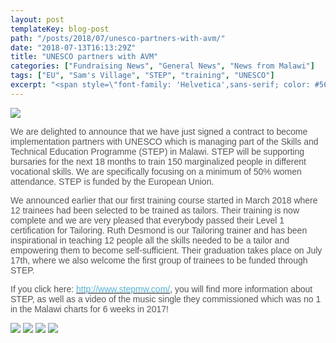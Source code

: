 ```yaml
---
layout: post
templateKey: blog-post
path: "/posts/2018/07/unesco-partners-with-avm/"
date: "2018-07-13T16:13:29Z"
title: "UNESCO partners with AVM"
categories: ["Fundraising News", "General News", "News from Malawi"]
tags: ["EU", "Sam's Village", "STEP", "training", "UNESCO"]
excerpt: "<span style=\"font-family: 'Helvetica',sans-serif; color: #565656;\">We are delighted to announce t..."
---
```


[![](http://www.africanvision.org.uk/africa-vision-news/wp-content/uploads/2018/07/AVM-STEP-LOGOS-300x59.jpg)](http://www.africanvision.org.uk/africa-vision-news/wp-content/uploads/2018/07/AVM-STEP-LOGOS.jpg)

<span style="font-family: 'Helvetica',sans-serif; color: #565656;">We are delighted to announce that we have just signed a contract to become implementation partners with UNESCO which is managing part of the Skills and Technical Education Programme (STEP) in Malawi. STEP will be supporting bursaries for the next 18 months to train 150 marginalized people in different vocational skills. We are specifically focusing on a minimum of 50% women attendance. STEP is funded by the European Union.</span>

<span style="font-family: 'Helvetica',sans-serif; color: #565656;">We announced earlier that our first training course started in March 2018 where 12 trainees had been selected to be trained as tailors. Their training is now complete and we are very pleased that everybody passed their Level 1 certification for Tailoring. Ruth Desmond is our Tailoring trainer and has been inspirational in teaching 12 people all the skills needed to be a tailor and empowering them to become self-sufficient. Their graduation takes place on July 17th, where we also welcome the first group of trainees to be funded through STEP.</span>

<span style="font-family: 'Helvetica',sans-serif; color: #565656;">If you click here: [<span style="color: #55b2d5; text-decoration: none; text-underline: none;">http://www.stepmw.com/</span>](http://www.stepmw.com/), you will find more information about STEP, as well as a video of the music single they commissioned which was no 1 in the Malawi charts for 6 weeks in 2017!</span>

[![](http://www.africanvision.org.uk/africa-vision-news/wp-content/uploads/2018/03/Tailoring-March-2018-3-300x225.jpg)](http://www.africanvision.org.uk/africa-vision-news/wp-content/uploads/2018/03/Tailoring-March-2018-3.jpg) [![](http://www.africanvision.org.uk/africa-vision-news/wp-content/uploads/2018/03/Tailoring-March-2018-4-300x225.jpg)](http://www.africanvision.org.uk/africa-vision-news/wp-content/uploads/2018/03/Tailoring-March-2018-4.jpg) [![](http://www.africanvision.org.uk/africa-vision-news/wp-content/uploads/2018/03/Tailoring-March-2018-1-300x225.jpg)](http://www.africanvision.org.uk/africa-vision-news/wp-content/uploads/2018/03/Tailoring-March-2018-1.jpg) [![](http://www.africanvision.org.uk/africa-vision-news/wp-content/uploads/2018/03/Tailoring-March-2018-2-300x225.jpg)](http://www.africanvision.org.uk/africa-vision-news/wp-content/uploads/2018/03/Tailoring-March-2018-2.jpg)
